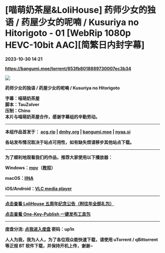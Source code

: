 # [喵萌奶茶屋&LoliHouse] 药师少女的独语 / 药屋少女的呢喃 / Kusuriya no Hitorigoto - 01 [WebRip 1080p HEVC-10bit AAC][简繁日内封字幕]

**2023-10-30 14:21**

**https://bangumi.moe/torrent/653fb8018889730007ec3b34**

![](https://s2.loli.net/2023/10/24/UtHqniYkXraJ6oF.jpg)

**药师少女的独语 / 药屋少女的呢喃 / Kusuriya no Hitorigoto** 

**字幕：喵萌奶茶屋**  
**脚本：TauZolver**  
**压制：Chino**  
**本片与喵萌奶茶屋合作，感谢字幕组的辛勤劳动。**

  

* * *

  

**本组作品首发于： [acg.rip](https://acg.rip/?term=LoliHouse) | [dmhy.org](https://share.dmhy.org/topics/list?keyword=lolihouse) | [bangumi.moe](https://bangumi.moe/search/581be821ee98e9ca20730eae) | [nyaa.si](https://nyaa.si/?f=0&c=0_0&q=lolihouse)**

**各站发布情况取决于站点可用性，如有缺失烦请移步其他站点下载。**  

  

* * *

  

**为了顺利地观看我们的作品，推荐大家使用以下播放器：**

**Windows：[mpv](https://mpv.io/)（[教程](https://vcb-s.com/archives/7594)）**

**macOS：[IINA](https://iina.io/)**

**iOS/Android：[VLC media player](https://www.videolan.org/vlc/)**

  

* * *

  

**[点击查看 LoliHouse 五周年纪念公告（附往年全部礼包）](https://share.dmhy.org/topics/view/599634_LoliHouse_LoliHouse_5th_Anniversary_Announcement.html)**

**[点击查看 One-Key-Publish 一键发布工具包](https://github.com/AmusementClub/OKP)**

  

* * *

  

**度盘分流: [点我进入度盘](https://pan.baidu.com/s/1clGD9T1CJcmM_ZKSu1KrHw?pwd=up1n) 密码：up1n**

**人人为我，我为人人，为了各位观众能快速下载，请使用 uTorrent / qBittorrent 等正规 BT 软件下载，并保持开机上传，谢谢~**